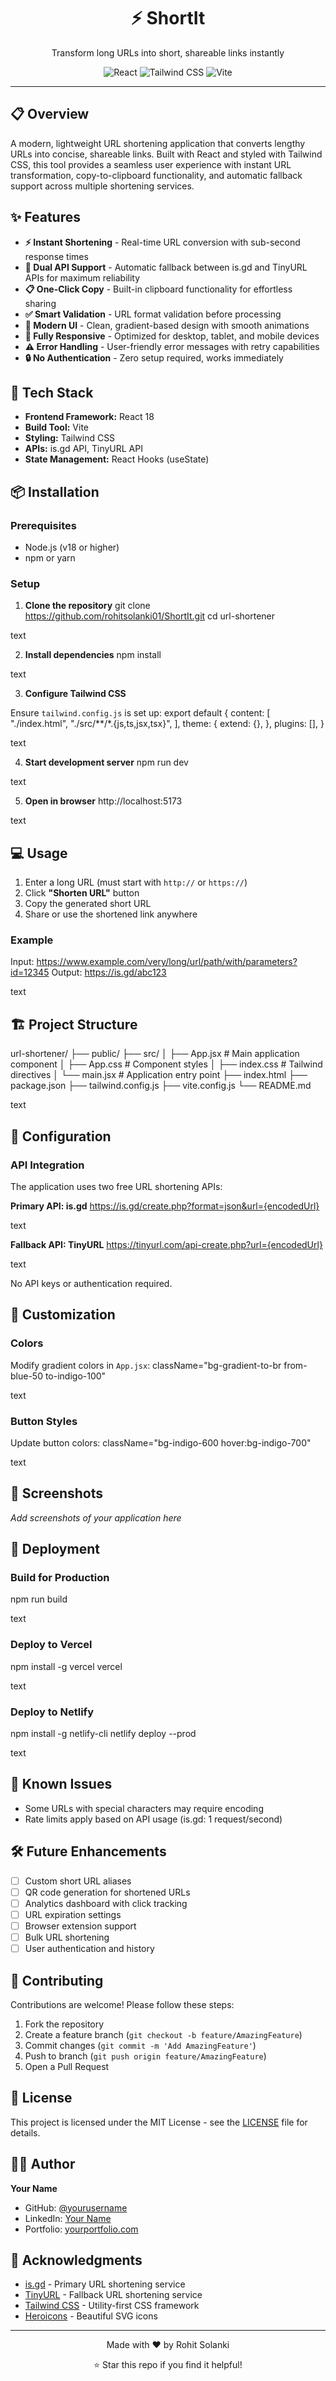 <div align="center">
  <h1>⚡ ShortIt</h1>
  <p>Transform long URLs into short, shareable links instantly</p>
  
  ![React](https://img.shields.io/badge/React-18.3-61DAFB?style=for-the-badge&logo=react&logoColor=white)
  ![Tailwind CSS](https://img.shields.io/badge/Tailwind-3.4-38B2AC?style=for-the-badge&logo=tailwind-css&logoColor=white)
  ![Vite](https://img.shields.io/badge/Vite-5.0-646CFF?style=for-the-badge&logo=vite&logoColor=white)
</div>

---

## 📋 Overview

A modern, lightweight URL shortening application that converts lengthy URLs into concise, shareable links. Built with React and styled with Tailwind CSS, this tool provides a seamless user experience with instant URL transformation, copy-to-clipboard functionality, and automatic fallback support across multiple shortening services.

## ✨ Features

- **⚡ Instant Shortening** - Real-time URL conversion with sub-second response times
- **🔄 Dual API Support** - Automatic fallback between is.gd and TinyURL APIs for maximum reliability
- **📋 One-Click Copy** - Built-in clipboard functionality for effortless sharing
- **✅ Smart Validation** - URL format validation before processing
- **🎨 Modern UI** - Clean, gradient-based design with smooth animations
- **📱 Fully Responsive** - Optimized for desktop, tablet, and mobile devices
- **⚠️ Error Handling** - User-friendly error messages with retry capabilities
- **🔒 No Authentication** - Zero setup required, works immediately

## 🚀 Tech Stack

- **Frontend Framework:** React 18
- **Build Tool:** Vite
- **Styling:** Tailwind CSS
- **APIs:** is.gd API, TinyURL API
- **State Management:** React Hooks (useState)

## 📦 Installation

### Prerequisites

- Node.js (v18 or higher)
- npm or yarn

### Setup

1. **Clone the repository**
git clone https://github.com/rohitsolanki01/ShortIt.git
cd url-shortener

text

2. **Install dependencies**
npm install

text

3. **Configure Tailwind CSS**

Ensure `tailwind.config.js` is set up:
export default {
content: [
"./index.html",
"./src/**/*.{js,ts,jsx,tsx}",
],
theme: {
extend: {},
},
plugins: [],
}

text

4. **Start development server**
npm run dev

text

5. **Open in browser**
http://localhost:5173

text

## 💻 Usage

1. Enter a long URL (must start with `http://` or `https://`)
2. Click **"Shorten URL"** button
3. Copy the generated short URL
4. Share or use the shortened link anywhere

### Example

Input: https://www.example.com/very/long/url/path/with/parameters?id=12345
Output: https://is.gd/abc123

text

## 🏗️ Project Structure

url-shortener/
├── public/
├── src/
│ ├── App.jsx # Main application component
│ ├── App.css # Component styles
│ ├── index.css # Tailwind directives
│ └── main.jsx # Application entry point
├── index.html
├── package.json
├── tailwind.config.js
├── vite.config.js
└── README.md

text

## 🔧 Configuration

### API Integration

The application uses two free URL shortening APIs:

**Primary API: is.gd**
https://is.gd/create.php?format=json&url={encodedUrl}

text

**Fallback API: TinyURL**
https://tinyurl.com/api-create.php?url={encodedUrl}

text

No API keys or authentication required.

## 🎨 Customization

### Colors

Modify gradient colors in `App.jsx`:
className="bg-gradient-to-br from-blue-50 to-indigo-100"

text

### Button Styles

Update button colors:
className="bg-indigo-600 hover:bg-indigo-700"

text

## 📱 Screenshots

*Add screenshots of your application here*

## 🚀 Deployment

### Build for Production

npm run build

text

### Deploy to Vercel

npm install -g vercel
vercel

text

### Deploy to Netlify

npm install -g netlify-cli
netlify deploy --prod

text

## 🐛 Known Issues

- Some URLs with special characters may require encoding
- Rate limits apply based on API usage (is.gd: 1 request/second)

## 🛠️ Future Enhancements

- [ ] Custom short URL aliases
- [ ] QR code generation for shortened URLs
- [ ] Analytics dashboard with click tracking
- [ ] URL expiration settings
- [ ] Browser extension support
- [ ] Bulk URL shortening
- [ ] User authentication and history

## 🤝 Contributing

Contributions are welcome! Please follow these steps:

1. Fork the repository
2. Create a feature branch (`git checkout -b feature/AmazingFeature`)
3. Commit changes (`git commit -m 'Add AmazingFeature'`)
4. Push to branch (`git push origin feature/AmazingFeature`)
5. Open a Pull Request

## 📄 License

This project is licensed under the MIT License - see the [LICENSE](LICENSE) file for details.

## 👨‍💻 Author

**Your Name**
- GitHub: [@yourusername](https://github.com/rohitsolanki01)
- LinkedIn: [Your Name](https://www.linkedin.com/in/rohit-solanki-495860348/)
- Portfolio: [yourportfolio.com](https://portfoliyo-me-3439.vercel.app/)

## 🙏 Acknowledgments

- [is.gd](https://is.gd) - Primary URL shortening service
- [TinyURL](https://tinyurl.com) - Fallback URL shortening service
- [Tailwind CSS](https://tailwindcss.com) - Utility-first CSS framework
- [Heroicons](https://heroicons.com) - Beautiful SVG icons

---

<div align="center">
  Made with ❤️ by Rohit Solanki 
  
  ⭐ Star this repo if you find it helpful!
</div>
